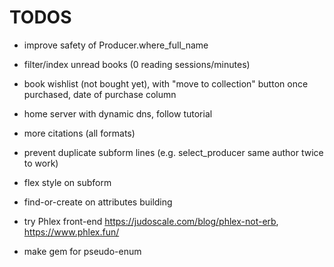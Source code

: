 # TODOS

- improve safety of Producer.where_full_name

- filter/index unread books (0 reading sessions/minutes)
- book wishlist (not bought yet), with "move to collection" button once purchased, date of purchase column

- home server with dynamic dns, follow tutorial

- more citations (all formats)

- prevent duplicate subform lines (e.g. select_producer same author twice to work)

- flex style on subform

- find-or-create on attributes building

- try Phlex front-end https://judoscale.com/blog/phlex-not-erb, https://www.phlex.fun/

- make gem for pseudo-enum
